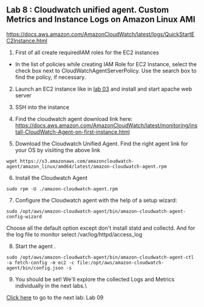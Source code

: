 ## Lab 8 : Cloudwatch unified agent. Custom Metrics and Instance Logs on Amazon Linux AMI
https://docs.aws.amazon.com/AmazonCloudWatch/latest/logs/QuickStartEC2Instance.html

1)  First of all create requiredIAM roles for the EC2 instances
  - In the list of policies while creating IAM Role for EC2 Instance, select the check box next to CloudWatchAgentServerPolicy. Use the search box to find the policy, if necessary.
  
2) Launch an EC2 instance like in [lab 03](lab03-web-server-and-golden-image.MD) and install and start apache web server

3) SSH into the instance 

4) Find the cloudwatch agent download link here: 
https://docs.aws.amazon.com/AmazonCloudWatch/latest/monitoring/install-CloudWatch-Agent-on-first-instance.html

5) Download the Cloudwatch Unified Agent. Find the right agent link for your OS by visiiting the above link
```console
wget https://s3.amazonaws.com/amazoncloudwatch-agent/amazon_linux/amd64/latest/amazon-cloudwatch-agent.rpm
```


6) Install the Cloudwatch Agent 
```console
sudo rpm -U ./amazon-cloudwatch-agent.rpm
```

7) Configure the Cloudwatch agent with the help of a setup wizard: 

```console
sudo /opt/aws/amazon-cloudwatch-agent/bin/amazon-cloudwatch-agent-config-wizard
```

Choose all the default option except don't install statd and collectd. And for the log file to monitor select /var/log/httpd/access_log


8) Start the agent .


```console
sudo /opt/aws/amazon-cloudwatch-agent/bin/amazon-cloudwatch-agent-ctl -a fetch-config -m ec2 -c file:/opt/aws/amazon-cloudwatch-agent/bin/config.json -s
```

9) You should be set! We'll explore the collected Logs and Metrics individually in the next labs.\ 

[Click here](lab09-custom-ec2-metrics-cloudwatch.MD) to go to the next lab: Lab 09
